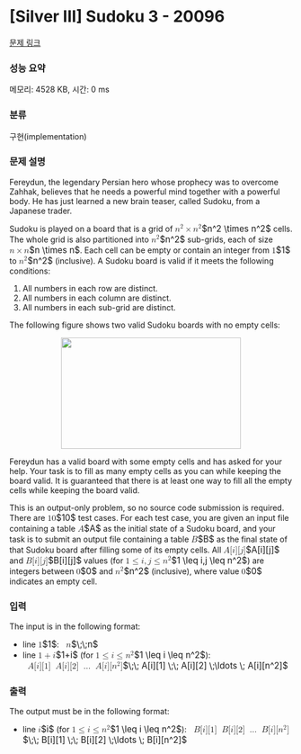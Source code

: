 # [Silver III] Sudoku 3 - 20096 

[문제 링크](https://www.acmicpc.net/problem/20096) 

### 성능 요약

메모리: 4528 KB, 시간: 0 ms

### 분류

구현(implementation)

### 문제 설명

<p>Fereydun, the legendary Persian hero whose prophecy was to overcome Zahhak, believes that he needs a powerful mind together with a powerful body. He has just learned a new brain teaser, called Sudoku, from a Japanese trader. </p>

<p>Sudoku is played on a board that is a grid of <mjx-container class="MathJax" jax="CHTML" style="font-size: 109%; position: relative;"><mjx-math class="MJX-TEX" aria-hidden="true"><mjx-msup><mjx-mi class="mjx-i"><mjx-c class="mjx-c1D45B TEX-I"></mjx-c></mjx-mi><mjx-script style="vertical-align: 0.363em;"><mjx-mn class="mjx-n" size="s"><mjx-c class="mjx-c32"></mjx-c></mjx-mn></mjx-script></mjx-msup><mjx-mo class="mjx-n" space="3"><mjx-c class="mjx-cD7"></mjx-c></mjx-mo><mjx-msup space="3"><mjx-mi class="mjx-i"><mjx-c class="mjx-c1D45B TEX-I"></mjx-c></mjx-mi><mjx-script style="vertical-align: 0.363em;"><mjx-mn class="mjx-n" size="s"><mjx-c class="mjx-c32"></mjx-c></mjx-mn></mjx-script></mjx-msup></mjx-math><mjx-assistive-mml unselectable="on" display="inline"><math xmlns="http://www.w3.org/1998/Math/MathML"><msup><mi>n</mi><mn>2</mn></msup><mo>×</mo><msup><mi>n</mi><mn>2</mn></msup></math></mjx-assistive-mml><span aria-hidden="true" class="no-mathjax mjx-copytext">$n^2 \times n^2$</span></mjx-container> cells. The whole grid is also partitioned into <mjx-container class="MathJax" jax="CHTML" style="font-size: 109%; position: relative;"><mjx-math class="MJX-TEX" aria-hidden="true"><mjx-msup><mjx-mi class="mjx-i"><mjx-c class="mjx-c1D45B TEX-I"></mjx-c></mjx-mi><mjx-script style="vertical-align: 0.363em;"><mjx-mn class="mjx-n" size="s"><mjx-c class="mjx-c32"></mjx-c></mjx-mn></mjx-script></mjx-msup></mjx-math><mjx-assistive-mml unselectable="on" display="inline"><math xmlns="http://www.w3.org/1998/Math/MathML"><msup><mi>n</mi><mn>2</mn></msup></math></mjx-assistive-mml><span aria-hidden="true" class="no-mathjax mjx-copytext">$n^2$</span></mjx-container> sub-grids, each of size <mjx-container class="MathJax" jax="CHTML" style="font-size: 109%; position: relative;"><mjx-math class="MJX-TEX" aria-hidden="true"><mjx-mi class="mjx-i"><mjx-c class="mjx-c1D45B TEX-I"></mjx-c></mjx-mi><mjx-mo class="mjx-n" space="3"><mjx-c class="mjx-cD7"></mjx-c></mjx-mo><mjx-mi class="mjx-i" space="3"><mjx-c class="mjx-c1D45B TEX-I"></mjx-c></mjx-mi></mjx-math><mjx-assistive-mml unselectable="on" display="inline"><math xmlns="http://www.w3.org/1998/Math/MathML"><mi>n</mi><mo>×</mo><mi>n</mi></math></mjx-assistive-mml><span aria-hidden="true" class="no-mathjax mjx-copytext">$n \times n$</span></mjx-container>. Each cell can be empty or contain an integer from <mjx-container class="MathJax" jax="CHTML" style="font-size: 109%; position: relative;"><mjx-math class="MJX-TEX" aria-hidden="true"><mjx-mn class="mjx-n"><mjx-c class="mjx-c31"></mjx-c></mjx-mn></mjx-math><mjx-assistive-mml unselectable="on" display="inline"><math xmlns="http://www.w3.org/1998/Math/MathML"><mn>1</mn></math></mjx-assistive-mml><span aria-hidden="true" class="no-mathjax mjx-copytext">$1$</span></mjx-container> to <mjx-container class="MathJax" jax="CHTML" style="font-size: 109%; position: relative;"><mjx-math class="MJX-TEX" aria-hidden="true"><mjx-msup><mjx-mi class="mjx-i"><mjx-c class="mjx-c1D45B TEX-I"></mjx-c></mjx-mi><mjx-script style="vertical-align: 0.363em;"><mjx-mn class="mjx-n" size="s"><mjx-c class="mjx-c32"></mjx-c></mjx-mn></mjx-script></mjx-msup></mjx-math><mjx-assistive-mml unselectable="on" display="inline"><math xmlns="http://www.w3.org/1998/Math/MathML"><msup><mi>n</mi><mn>2</mn></msup></math></mjx-assistive-mml><span aria-hidden="true" class="no-mathjax mjx-copytext">$n^2$</span></mjx-container> (inclusive). A Sudoku board is valid if it meets the following conditions:</p>

<ol>
	<li>All numbers in each row are distinct.</li>
	<li>All numbers in each column are distinct.</li>
	<li>All numbers in each sub-grid are distinct.</li>
</ol>

<p>The following figure shows two valid Sudoku boards with no empty cells:</p>

<p style="text-align: center;"><img alt="" src="https://upload.acmicpc.net/34e9cbc7-57f2-4ee6-b890-e1fa4e4d4833/-/preview/" style="width: 320px; height: 198px;"></p>

<p>Fereydun has a valid board with some empty cells and has asked for your help. Your task is to fill as many empty cells as you can while keeping the board valid. It is guaranteed that there is at least one way to fill all the empty cells while keeping the board valid. </p>

<p>This is an output-only problem, so no source code submission is required. There are <mjx-container class="MathJax" jax="CHTML" style="font-size: 109%; position: relative;"><mjx-math class="MJX-TEX" aria-hidden="true"><mjx-mn class="mjx-n"><mjx-c class="mjx-c31"></mjx-c><mjx-c class="mjx-c30"></mjx-c></mjx-mn></mjx-math><mjx-assistive-mml unselectable="on" display="inline"><math xmlns="http://www.w3.org/1998/Math/MathML"><mn>10</mn></math></mjx-assistive-mml><span aria-hidden="true" class="no-mathjax mjx-copytext">$10$</span></mjx-container> test cases. For each test case, you are given an input file containing a table <mjx-container class="MathJax" jax="CHTML" style="font-size: 109%; position: relative;"><mjx-math class="MJX-TEX" aria-hidden="true"><mjx-mi class="mjx-i"><mjx-c class="mjx-c1D434 TEX-I"></mjx-c></mjx-mi></mjx-math><mjx-assistive-mml unselectable="on" display="inline"><math xmlns="http://www.w3.org/1998/Math/MathML"><mi>A</mi></math></mjx-assistive-mml><span aria-hidden="true" class="no-mathjax mjx-copytext">$A$</span></mjx-container> as the initial state of a Sudoku board, and your task is to submit an output file containing a table <mjx-container class="MathJax" jax="CHTML" style="font-size: 109%; position: relative;"><mjx-math class="MJX-TEX" aria-hidden="true"><mjx-mi class="mjx-i"><mjx-c class="mjx-c1D435 TEX-I"></mjx-c></mjx-mi></mjx-math><mjx-assistive-mml unselectable="on" display="inline"><math xmlns="http://www.w3.org/1998/Math/MathML"><mi>B</mi></math></mjx-assistive-mml><span aria-hidden="true" class="no-mathjax mjx-copytext">$B$</span></mjx-container> as the final state of that Sudoku board after filling some of its empty cells. All <mjx-container class="MathJax" jax="CHTML" style="font-size: 109%; position: relative;"><mjx-math class="MJX-TEX" aria-hidden="true"><mjx-mi class="mjx-i"><mjx-c class="mjx-c1D434 TEX-I"></mjx-c></mjx-mi><mjx-mo class="mjx-n"><mjx-c class="mjx-c5B"></mjx-c></mjx-mo><mjx-mi class="mjx-i"><mjx-c class="mjx-c1D456 TEX-I"></mjx-c></mjx-mi><mjx-mo class="mjx-n"><mjx-c class="mjx-c5D"></mjx-c></mjx-mo><mjx-mo class="mjx-n"><mjx-c class="mjx-c5B"></mjx-c></mjx-mo><mjx-mi class="mjx-i"><mjx-c class="mjx-c1D457 TEX-I"></mjx-c></mjx-mi><mjx-mo class="mjx-n"><mjx-c class="mjx-c5D"></mjx-c></mjx-mo></mjx-math><mjx-assistive-mml unselectable="on" display="inline"><math xmlns="http://www.w3.org/1998/Math/MathML"><mi>A</mi><mo stretchy="false">[</mo><mi>i</mi><mo stretchy="false">]</mo><mo stretchy="false">[</mo><mi>j</mi><mo stretchy="false">]</mo></math></mjx-assistive-mml><span aria-hidden="true" class="no-mathjax mjx-copytext">$A[i][j]$</span></mjx-container> and <mjx-container class="MathJax" jax="CHTML" style="font-size: 109%; position: relative;"><mjx-math class="MJX-TEX" aria-hidden="true"><mjx-mi class="mjx-i"><mjx-c class="mjx-c1D435 TEX-I"></mjx-c></mjx-mi><mjx-mo class="mjx-n"><mjx-c class="mjx-c5B"></mjx-c></mjx-mo><mjx-mi class="mjx-i"><mjx-c class="mjx-c1D456 TEX-I"></mjx-c></mjx-mi><mjx-mo class="mjx-n"><mjx-c class="mjx-c5D"></mjx-c></mjx-mo><mjx-mo class="mjx-n"><mjx-c class="mjx-c5B"></mjx-c></mjx-mo><mjx-mi class="mjx-i"><mjx-c class="mjx-c1D457 TEX-I"></mjx-c></mjx-mi><mjx-mo class="mjx-n"><mjx-c class="mjx-c5D"></mjx-c></mjx-mo></mjx-math><mjx-assistive-mml unselectable="on" display="inline"><math xmlns="http://www.w3.org/1998/Math/MathML"><mi>B</mi><mo stretchy="false">[</mo><mi>i</mi><mo stretchy="false">]</mo><mo stretchy="false">[</mo><mi>j</mi><mo stretchy="false">]</mo></math></mjx-assistive-mml><span aria-hidden="true" class="no-mathjax mjx-copytext">$B[i][j]$</span></mjx-container> values (for <mjx-container class="MathJax" jax="CHTML" style="font-size: 109%; position: relative;"><mjx-math class="MJX-TEX" aria-hidden="true"><mjx-mn class="mjx-n"><mjx-c class="mjx-c31"></mjx-c></mjx-mn><mjx-mo class="mjx-n" space="4"><mjx-c class="mjx-c2264"></mjx-c></mjx-mo><mjx-mi class="mjx-i" space="4"><mjx-c class="mjx-c1D456 TEX-I"></mjx-c></mjx-mi><mjx-mo class="mjx-n"><mjx-c class="mjx-c2C"></mjx-c></mjx-mo><mjx-mi class="mjx-i" space="2"><mjx-c class="mjx-c1D457 TEX-I"></mjx-c></mjx-mi><mjx-mo class="mjx-n" space="4"><mjx-c class="mjx-c2264"></mjx-c></mjx-mo><mjx-msup space="4"><mjx-mi class="mjx-i"><mjx-c class="mjx-c1D45B TEX-I"></mjx-c></mjx-mi><mjx-script style="vertical-align: 0.363em;"><mjx-mn class="mjx-n" size="s"><mjx-c class="mjx-c32"></mjx-c></mjx-mn></mjx-script></mjx-msup></mjx-math><mjx-assistive-mml unselectable="on" display="inline"><math xmlns="http://www.w3.org/1998/Math/MathML"><mn>1</mn><mo>≤</mo><mi>i</mi><mo>,</mo><mi>j</mi><mo>≤</mo><msup><mi>n</mi><mn>2</mn></msup></math></mjx-assistive-mml><span aria-hidden="true" class="no-mathjax mjx-copytext">$1 \leq i,j \leq n^2$</span></mjx-container>) are integers between <mjx-container class="MathJax" jax="CHTML" style="font-size: 109%; position: relative;"><mjx-math class="MJX-TEX" aria-hidden="true"><mjx-mn class="mjx-n"><mjx-c class="mjx-c30"></mjx-c></mjx-mn></mjx-math><mjx-assistive-mml unselectable="on" display="inline"><math xmlns="http://www.w3.org/1998/Math/MathML"><mn>0</mn></math></mjx-assistive-mml><span aria-hidden="true" class="no-mathjax mjx-copytext">$0$</span></mjx-container> and <mjx-container class="MathJax" jax="CHTML" style="font-size: 109%; position: relative;"><mjx-math class="MJX-TEX" aria-hidden="true"><mjx-msup><mjx-mi class="mjx-i"><mjx-c class="mjx-c1D45B TEX-I"></mjx-c></mjx-mi><mjx-script style="vertical-align: 0.363em;"><mjx-mn class="mjx-n" size="s"><mjx-c class="mjx-c32"></mjx-c></mjx-mn></mjx-script></mjx-msup></mjx-math><mjx-assistive-mml unselectable="on" display="inline"><math xmlns="http://www.w3.org/1998/Math/MathML"><msup><mi>n</mi><mn>2</mn></msup></math></mjx-assistive-mml><span aria-hidden="true" class="no-mathjax mjx-copytext">$n^2$</span></mjx-container> (inclusive), where value <mjx-container class="MathJax" jax="CHTML" style="font-size: 109%; position: relative;"><mjx-math class="MJX-TEX" aria-hidden="true"><mjx-mn class="mjx-n"><mjx-c class="mjx-c30"></mjx-c></mjx-mn></mjx-math><mjx-assistive-mml unselectable="on" display="inline"><math xmlns="http://www.w3.org/1998/Math/MathML"><mn>0</mn></math></mjx-assistive-mml><span aria-hidden="true" class="no-mathjax mjx-copytext">$0$</span></mjx-container> indicates an empty cell.</p>

### 입력 

 <p>The input is in the following format:</p>

<ul>
	<li>line <mjx-container class="MathJax" jax="CHTML" style="font-size: 109%; position: relative;"><mjx-math class="MJX-TEX" aria-hidden="true"><mjx-mn class="mjx-n"><mjx-c class="mjx-c31"></mjx-c></mjx-mn></mjx-math><mjx-assistive-mml unselectable="on" display="inline"><math xmlns="http://www.w3.org/1998/Math/MathML"><mn>1</mn></math></mjx-assistive-mml><span aria-hidden="true" class="no-mathjax mjx-copytext">$1$</span></mjx-container>: <mjx-container class="MathJax" jax="CHTML" style="font-size: 109%; position: relative;"><mjx-math class="MJX-TEX" aria-hidden="true"><mjx-mstyle><mjx-mspace style="width: 0.278em;"></mjx-mspace></mjx-mstyle><mjx-mstyle><mjx-mspace style="width: 0.278em;"></mjx-mspace></mjx-mstyle><mjx-mi class="mjx-i"><mjx-c class="mjx-c1D45B TEX-I"></mjx-c></mjx-mi></mjx-math><mjx-assistive-mml unselectable="on" display="inline"><math xmlns="http://www.w3.org/1998/Math/MathML"><mstyle scriptlevel="0"><mspace width="0.278em"></mspace></mstyle><mstyle scriptlevel="0"><mspace width="0.278em"></mspace></mstyle><mi>n</mi></math></mjx-assistive-mml><span aria-hidden="true" class="no-mathjax mjx-copytext">$\;\;n$</span> </mjx-container></li>
	<li>line <mjx-container class="MathJax" jax="CHTML" style="font-size: 109%; position: relative;"><mjx-math class="MJX-TEX" aria-hidden="true"><mjx-mn class="mjx-n"><mjx-c class="mjx-c31"></mjx-c></mjx-mn><mjx-mo class="mjx-n" space="3"><mjx-c class="mjx-c2B"></mjx-c></mjx-mo><mjx-mi class="mjx-i" space="3"><mjx-c class="mjx-c1D456 TEX-I"></mjx-c></mjx-mi></mjx-math><mjx-assistive-mml unselectable="on" display="inline"><math xmlns="http://www.w3.org/1998/Math/MathML"><mn>1</mn><mo>+</mo><mi>i</mi></math></mjx-assistive-mml><span aria-hidden="true" class="no-mathjax mjx-copytext">$1+i$</span></mjx-container> (for <mjx-container class="MathJax" jax="CHTML" style="font-size: 109%; position: relative;"><mjx-math class="MJX-TEX" aria-hidden="true"><mjx-mn class="mjx-n"><mjx-c class="mjx-c31"></mjx-c></mjx-mn><mjx-mo class="mjx-n" space="4"><mjx-c class="mjx-c2264"></mjx-c></mjx-mo><mjx-mi class="mjx-i" space="4"><mjx-c class="mjx-c1D456 TEX-I"></mjx-c></mjx-mi><mjx-mo class="mjx-n" space="4"><mjx-c class="mjx-c2264"></mjx-c></mjx-mo><mjx-msup space="4"><mjx-mi class="mjx-i"><mjx-c class="mjx-c1D45B TEX-I"></mjx-c></mjx-mi><mjx-script style="vertical-align: 0.363em;"><mjx-mn class="mjx-n" size="s"><mjx-c class="mjx-c32"></mjx-c></mjx-mn></mjx-script></mjx-msup></mjx-math><mjx-assistive-mml unselectable="on" display="inline"><math xmlns="http://www.w3.org/1998/Math/MathML"><mn>1</mn><mo>≤</mo><mi>i</mi><mo>≤</mo><msup><mi>n</mi><mn>2</mn></msup></math></mjx-assistive-mml><span aria-hidden="true" class="no-mathjax mjx-copytext">$1 \leq i \leq n^2$</span></mjx-container>): <mjx-container class="MathJax" jax="CHTML" style="font-size: 109%; position: relative;"><mjx-math class="MJX-TEX" aria-hidden="true"><mjx-mstyle><mjx-mspace style="width: 0.278em;"></mjx-mspace></mjx-mstyle><mjx-mstyle><mjx-mspace style="width: 0.278em;"></mjx-mspace></mjx-mstyle><mjx-mi class="mjx-i"><mjx-c class="mjx-c1D434 TEX-I"></mjx-c></mjx-mi><mjx-mo class="mjx-n"><mjx-c class="mjx-c5B"></mjx-c></mjx-mo><mjx-mi class="mjx-i"><mjx-c class="mjx-c1D456 TEX-I"></mjx-c></mjx-mi><mjx-mo class="mjx-n"><mjx-c class="mjx-c5D"></mjx-c></mjx-mo><mjx-mo class="mjx-n"><mjx-c class="mjx-c5B"></mjx-c></mjx-mo><mjx-mn class="mjx-n"><mjx-c class="mjx-c31"></mjx-c></mjx-mn><mjx-mo class="mjx-n"><mjx-c class="mjx-c5D"></mjx-c></mjx-mo><mjx-mstyle><mjx-mspace style="width: 0.278em;"></mjx-mspace></mjx-mstyle><mjx-mstyle><mjx-mspace style="width: 0.278em;"></mjx-mspace></mjx-mstyle><mjx-mi class="mjx-i"><mjx-c class="mjx-c1D434 TEX-I"></mjx-c></mjx-mi><mjx-mo class="mjx-n"><mjx-c class="mjx-c5B"></mjx-c></mjx-mo><mjx-mi class="mjx-i"><mjx-c class="mjx-c1D456 TEX-I"></mjx-c></mjx-mi><mjx-mo class="mjx-n"><mjx-c class="mjx-c5D"></mjx-c></mjx-mo><mjx-mo class="mjx-n"><mjx-c class="mjx-c5B"></mjx-c></mjx-mo><mjx-mn class="mjx-n"><mjx-c class="mjx-c32"></mjx-c></mjx-mn><mjx-mo class="mjx-n"><mjx-c class="mjx-c5D"></mjx-c></mjx-mo><mjx-mstyle><mjx-mspace style="width: 0.278em;"></mjx-mspace></mjx-mstyle><mjx-mo class="mjx-n" space="2"><mjx-c class="mjx-c2026"></mjx-c></mjx-mo><mjx-mstyle><mjx-mspace style="width: 0.278em;"></mjx-mspace></mjx-mstyle><mjx-mi class="mjx-i" space="2"><mjx-c class="mjx-c1D434 TEX-I"></mjx-c></mjx-mi><mjx-mo class="mjx-n"><mjx-c class="mjx-c5B"></mjx-c></mjx-mo><mjx-mi class="mjx-i"><mjx-c class="mjx-c1D456 TEX-I"></mjx-c></mjx-mi><mjx-mo class="mjx-n"><mjx-c class="mjx-c5D"></mjx-c></mjx-mo><mjx-mo class="mjx-n"><mjx-c class="mjx-c5B"></mjx-c></mjx-mo><mjx-msup><mjx-mi class="mjx-i"><mjx-c class="mjx-c1D45B TEX-I"></mjx-c></mjx-mi><mjx-script style="vertical-align: 0.363em;"><mjx-mn class="mjx-n" size="s"><mjx-c class="mjx-c32"></mjx-c></mjx-mn></mjx-script></mjx-msup><mjx-mo class="mjx-n"><mjx-c class="mjx-c5D"></mjx-c></mjx-mo></mjx-math><mjx-assistive-mml unselectable="on" display="inline"><math xmlns="http://www.w3.org/1998/Math/MathML"><mstyle scriptlevel="0"><mspace width="0.278em"></mspace></mstyle><mstyle scriptlevel="0"><mspace width="0.278em"></mspace></mstyle><mi>A</mi><mo stretchy="false">[</mo><mi>i</mi><mo stretchy="false">]</mo><mo stretchy="false">[</mo><mn>1</mn><mo stretchy="false">]</mo><mstyle scriptlevel="0"><mspace width="0.278em"></mspace></mstyle><mstyle scriptlevel="0"><mspace width="0.278em"></mspace></mstyle><mi>A</mi><mo stretchy="false">[</mo><mi>i</mi><mo stretchy="false">]</mo><mo stretchy="false">[</mo><mn>2</mn><mo stretchy="false">]</mo><mstyle scriptlevel="0"><mspace width="0.278em"></mspace></mstyle><mo>…</mo><mstyle scriptlevel="0"><mspace width="0.278em"></mspace></mstyle><mi>A</mi><mo stretchy="false">[</mo><mi>i</mi><mo stretchy="false">]</mo><mo stretchy="false">[</mo><msup><mi>n</mi><mn>2</mn></msup><mo stretchy="false">]</mo></math></mjx-assistive-mml><span aria-hidden="true" class="no-mathjax mjx-copytext">$\;\; A[i][1] \;\; A[i][2] \;\ldots \; A[i][n^2]$</span> </mjx-container></li>
</ul>

### 출력 

 <p>The output must be in the following format:</p>

<ul>
	<li>line <mjx-container class="MathJax" jax="CHTML" style="font-size: 109%; position: relative;"><mjx-math class="MJX-TEX" aria-hidden="true"><mjx-mi class="mjx-i"><mjx-c class="mjx-c1D456 TEX-I"></mjx-c></mjx-mi></mjx-math><mjx-assistive-mml unselectable="on" display="inline"><math xmlns="http://www.w3.org/1998/Math/MathML"><mi>i</mi></math></mjx-assistive-mml><span aria-hidden="true" class="no-mathjax mjx-copytext">$i$</span></mjx-container> (for <mjx-container class="MathJax" jax="CHTML" style="font-size: 109%; position: relative;"><mjx-math class="MJX-TEX" aria-hidden="true"><mjx-mn class="mjx-n"><mjx-c class="mjx-c31"></mjx-c></mjx-mn><mjx-mo class="mjx-n" space="4"><mjx-c class="mjx-c2264"></mjx-c></mjx-mo><mjx-mi class="mjx-i" space="4"><mjx-c class="mjx-c1D456 TEX-I"></mjx-c></mjx-mi><mjx-mo class="mjx-n" space="4"><mjx-c class="mjx-c2264"></mjx-c></mjx-mo><mjx-msup space="4"><mjx-mi class="mjx-i"><mjx-c class="mjx-c1D45B TEX-I"></mjx-c></mjx-mi><mjx-script style="vertical-align: 0.363em;"><mjx-mn class="mjx-n" size="s"><mjx-c class="mjx-c32"></mjx-c></mjx-mn></mjx-script></mjx-msup></mjx-math><mjx-assistive-mml unselectable="on" display="inline"><math xmlns="http://www.w3.org/1998/Math/MathML"><mn>1</mn><mo>≤</mo><mi>i</mi><mo>≤</mo><msup><mi>n</mi><mn>2</mn></msup></math></mjx-assistive-mml><span aria-hidden="true" class="no-mathjax mjx-copytext">$1 \leq i \leq n^2$</span></mjx-container>): <mjx-container class="MathJax" jax="CHTML" style="font-size: 109%; position: relative;"><mjx-math class="MJX-TEX" aria-hidden="true"><mjx-mstyle><mjx-mspace style="width: 0.278em;"></mjx-mspace></mjx-mstyle><mjx-mstyle><mjx-mspace style="width: 0.278em;"></mjx-mspace></mjx-mstyle><mjx-mi class="mjx-i"><mjx-c class="mjx-c1D435 TEX-I"></mjx-c></mjx-mi><mjx-mo class="mjx-n"><mjx-c class="mjx-c5B"></mjx-c></mjx-mo><mjx-mi class="mjx-i"><mjx-c class="mjx-c1D456 TEX-I"></mjx-c></mjx-mi><mjx-mo class="mjx-n"><mjx-c class="mjx-c5D"></mjx-c></mjx-mo><mjx-mo class="mjx-n"><mjx-c class="mjx-c5B"></mjx-c></mjx-mo><mjx-mn class="mjx-n"><mjx-c class="mjx-c31"></mjx-c></mjx-mn><mjx-mo class="mjx-n"><mjx-c class="mjx-c5D"></mjx-c></mjx-mo><mjx-mstyle><mjx-mspace style="width: 0.278em;"></mjx-mspace></mjx-mstyle><mjx-mstyle><mjx-mspace style="width: 0.278em;"></mjx-mspace></mjx-mstyle><mjx-mi class="mjx-i"><mjx-c class="mjx-c1D435 TEX-I"></mjx-c></mjx-mi><mjx-mo class="mjx-n"><mjx-c class="mjx-c5B"></mjx-c></mjx-mo><mjx-mi class="mjx-i"><mjx-c class="mjx-c1D456 TEX-I"></mjx-c></mjx-mi><mjx-mo class="mjx-n"><mjx-c class="mjx-c5D"></mjx-c></mjx-mo><mjx-mo class="mjx-n"><mjx-c class="mjx-c5B"></mjx-c></mjx-mo><mjx-mn class="mjx-n"><mjx-c class="mjx-c32"></mjx-c></mjx-mn><mjx-mo class="mjx-n"><mjx-c class="mjx-c5D"></mjx-c></mjx-mo><mjx-mstyle><mjx-mspace style="width: 0.278em;"></mjx-mspace></mjx-mstyle><mjx-mo class="mjx-n" space="2"><mjx-c class="mjx-c2026"></mjx-c></mjx-mo><mjx-mstyle><mjx-mspace style="width: 0.278em;"></mjx-mspace></mjx-mstyle><mjx-mi class="mjx-i" space="2"><mjx-c class="mjx-c1D435 TEX-I"></mjx-c></mjx-mi><mjx-mo class="mjx-n"><mjx-c class="mjx-c5B"></mjx-c></mjx-mo><mjx-mi class="mjx-i"><mjx-c class="mjx-c1D456 TEX-I"></mjx-c></mjx-mi><mjx-mo class="mjx-n"><mjx-c class="mjx-c5D"></mjx-c></mjx-mo><mjx-mo class="mjx-n"><mjx-c class="mjx-c5B"></mjx-c></mjx-mo><mjx-msup><mjx-mi class="mjx-i"><mjx-c class="mjx-c1D45B TEX-I"></mjx-c></mjx-mi><mjx-script style="vertical-align: 0.363em;"><mjx-mn class="mjx-n" size="s"><mjx-c class="mjx-c32"></mjx-c></mjx-mn></mjx-script></mjx-msup><mjx-mo class="mjx-n"><mjx-c class="mjx-c5D"></mjx-c></mjx-mo></mjx-math><mjx-assistive-mml unselectable="on" display="inline"><math xmlns="http://www.w3.org/1998/Math/MathML"><mstyle scriptlevel="0"><mspace width="0.278em"></mspace></mstyle><mstyle scriptlevel="0"><mspace width="0.278em"></mspace></mstyle><mi>B</mi><mo stretchy="false">[</mo><mi>i</mi><mo stretchy="false">]</mo><mo stretchy="false">[</mo><mn>1</mn><mo stretchy="false">]</mo><mstyle scriptlevel="0"><mspace width="0.278em"></mspace></mstyle><mstyle scriptlevel="0"><mspace width="0.278em"></mspace></mstyle><mi>B</mi><mo stretchy="false">[</mo><mi>i</mi><mo stretchy="false">]</mo><mo stretchy="false">[</mo><mn>2</mn><mo stretchy="false">]</mo><mstyle scriptlevel="0"><mspace width="0.278em"></mspace></mstyle><mo>…</mo><mstyle scriptlevel="0"><mspace width="0.278em"></mspace></mstyle><mi>B</mi><mo stretchy="false">[</mo><mi>i</mi><mo stretchy="false">]</mo><mo stretchy="false">[</mo><msup><mi>n</mi><mn>2</mn></msup><mo stretchy="false">]</mo></math></mjx-assistive-mml><span aria-hidden="true" class="no-mathjax mjx-copytext">$\;\; B[i][1] \;\; B[i][2] \;\ldots \; B[i][n^2]$</span> </mjx-container></li>
</ul>

